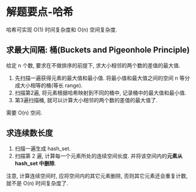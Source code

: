 # 解题要点-哈希

哈希可实现 O(1) 时间复杂度和 O(n) 空间复杂度.

## 求最大间隔: 桶(Buckets and Pigeonhole Principle)

给定 n 个数, 要求在不做排序的前提下, 求大小相邻的两个数的差值的最大值.

1. 先扫描一遍获得元素的最大值和最小值. 将最小值和最大值之间的空间 n 等分成大小相等的桶(等长 range).
2. 扫描第2遍, 将元素根据哈希映射到不同的桶中, 记录桶中的最大值和最小值.
3. 第3遍扫描桶, 就可以计算大小相邻的两个数的差值的最大值了.

需要 O(n) 空间.

## 求连续数长度

1. 扫描一遍生成 hash_set.
2. 扫描第 2 遍, 计算每一个元素所处的连续空间长度. 并将该空间内的**元素从 hash_set 中删除**.

注意, 计算连续空间时, 应将空间内的其它元素删除, 否则其它元素还会重复计数, 就不是 O(n) 时间复杂度了.
